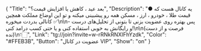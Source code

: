 {
"Title": "بعد عید  ، کاهش یا افزایش قیمت؟",
"Description": "● یه کانال هست که قیمت طلا ، خودرو ، ارز ، مسکن همه رو پیشبینی میکنه و تو این اوضاع مملکت همچین کانالی بدردت میخوره ✅\n\n- پس بهتره روی عضویت بزنی تا بتونی از تحلیل‌های درست و رایگانش به خوبی استفاده کنی و یا حتی کسب درامد کنی!\n\n(فرصت و از دست نده)\n👇🏻",
"Link": "tg://join?invite=w-rRNkRNXIFhYzdk",
"Color": "#FFEB3B",
"Button": "عضویت در کانال VIP",
"Show": "on"
}
